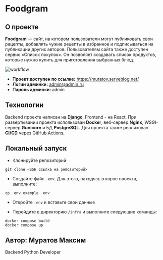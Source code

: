 # Foodgram

## О проекте

**Foodgram** — сайт, на котором пользователи могут публиковать свои рецепты, добавлять чужие рецепты в избранное и подписываться на публикации других авторов. Пользователям сайта также доступен сервис «Список покупок». Он позволяет создавать список продуктов, которые нужно купить для приготовления выбранных блюд.

![workflow](https://github.com/Maksim-Muratov/foodgram-project-react/actions/workflows/main.yml/badge.svg)

- **Проект доступен по ссылке:** https://muratov.serveblog.net/
- **Логин админки:** admin@admin.ru
- **Пароль админки:** admin

## Технологии

Backend проекта написан на **Django**, Frontend - на React.
При развертывании проекта использован **Docker**, веб-сервер **Nginx**, WSGI-сервер **Gunicorn** и БД **PostgreSQL**.
Для проекта также реализован **CI/CD** через GitHub Actions.

## Локальный запуск

- Клонируйте репозиторий
```shell
git clone <SSH ссылка на репозиторий>
```

- Создайте файл `.env`. Для этого, находясь в корне проекта, выполните:
```shell
cp .env.exemple .env
```

- Откройте `.env` и вставьте свои данные

- Перейдите в директорию `/infra` и выполните следующие команды:
```shell
docker compose build
docker compose up
```

## Автор: Муратов Максим
Backend Python Developer
